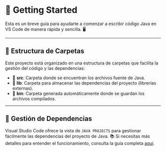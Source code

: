 # 🚀 Getting Started

Esta es un breve guía para ayudarte a comenzar a escribir código Java en VS Code de manera rápida y sencilla. 🖥️

---

## 📂 Estructura de Carpetas

Este proyecto está organizado en una estructura de carpetas que facilita la gestión del código y las dependencias:

- 📁 **src**: Carpeta donde se encuentran los archivos fuente de Java.
- 📁 **lib**: Carpeta para almacenar las dependencias del proyecto (librerías externas).
- 📁 **bin**: Carpeta generada automáticamente donde se guardan los archivos compilados.

---

## 🔗 Gestión de Dependencias

Visual Studio Code ofrece la vista de `JAVA PROJECTS` para gestionar fácilmente las dependencias del proyecto de Java. 📚 Si necesitas más detalles para entender el funcionamiento, consulta la guía completa [aquí](https://github.com/microsoft/vscode-java-dependency#manage-dependencies).